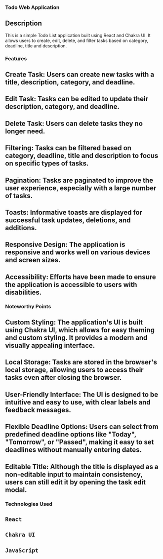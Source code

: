 ### Todo Web Application
 

## Description
This is a simple Todo List application built using React and Chakra UI. It allows users to create, edit, delete, and filter tasks based on category, deadline, title and description.

### Features

 ## Create Task: Users can create new tasks with a title, description, category, and deadline.
 ## Edit Task: Tasks can be edited to update their description, category, and deadline.
 ## Delete Task: Users can delete tasks they no longer need.
 ## Filtering: Tasks can be filtered based on category, deadline, title and description to focus on specific types of tasks.
 ## Pagination: Tasks are paginated to improve the user experience, especially with a large number of tasks.
 ## Toasts: Informative toasts are displayed for successful task updates, deletions, and additions.
 ## Responsive Design: The application is responsive and works well on various devices and screen sizes.
 ## Accessibility: Efforts have been made to ensure the application is accessible to users with disabilities.

### Noteworthy Points

## Custom Styling: The application's UI is built using Chakra UI, which allows for easy theming and custom styling. It provides a modern and visually appealing interface.
## Local Storage: Tasks are stored in the browser's local storage, allowing users to access their tasks even after closing the browser.
## User-Friendly Interface: The UI is designed to be intuitive and easy to use, with clear labels and feedback messages.
## Flexible Deadline Options: Users can select from predefined deadline options like "Today", "Tomorrow", or "Passed", making it easy to set deadlines   without manually entering dates.
## Editable Title: Although the title is displayed as a non-editable input to maintain consistency, users can still edit it by opening the task edit modal.

### Technologies Used
 ## `React`  
 ## `Chakra UI`
 ## `JavaScript`

